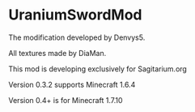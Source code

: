 UraniumSwordMod
===

The modification developed by Denvys5.

All textures made by DiaMan.

This mod is developing exclusively for Sagitarium.org


Version 0.3.2 supports Minecraft 1.6.4

Version 0.4+ is for Minecraft 1.7.10
